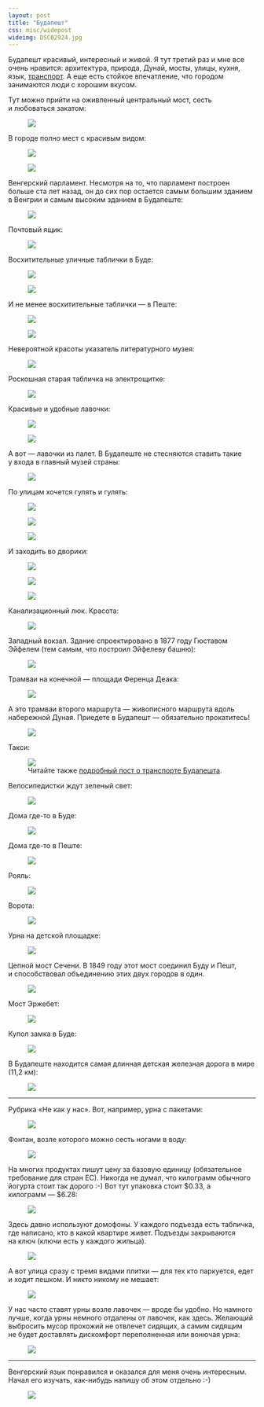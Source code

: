 ```yaml
---
layout: post
title: "Будапешт"
css: misc/widepost
wideimg: DSC02924.jpg
---
```


<p class="headline">Будапешт красивый, интересный и живой. Я тут третий раз и мне все очень нравится: архитектура, природа, Дунай, мосты, улицы, кухня, язык, <a href="/blog/transport-in-budapest">транспорт</a>. А еще есть стойкое впечатление, что городом занимаются люди с хорошим вкусом.</p>

<!-- more -->

Тут можно прийти на оживленный центральный мост, сесть и любоваться закатом:

<figure>
  <img src="/i/budapest/DSC02872.jpg">
</figure>

В городе полно мест с красивым видом:

<figure>
  <img src="/i/budapest/DSC02723.jpg">
</figure>

<figure>
  <img src="/i/budapest/DSC02698.jpg">
</figure>

Венгерский парламент. Несмотря на то, что парламент построен больше ста лет назад, он до сих пор остается самым большим зданием в Венгрии и самым высоким зданием в Будапеште:

<figure>
  <img src="/i/budapest/DSC02572.jpg">
</figure>

Почтовый ящик:

<figure>
  <img src="/i/budapest/DSC03484.jpg">
</figure>

Восхитительные уличные таблички в Буде:

<figure>
  <img src="/i/budapest/DSC02843.jpg">
</figure>

<figure>
  <img src="/i/budapest/DSC02846.jpg">
</figure>

И не менее восхитительные таблички — в Пеште:

<figure>
  <img src="/i/budapest/DSC02876.jpg">
</figure>

<figure>
  <img src="/i/budapest/DSC03464.jpg">
</figure>

Невероятной красоты указатель литературного музея:

<figure>
  <img src="/i/budapest/DSC03486.jpg">
</figure>

Роскошная старая табличка на электрощитке:

<figure>
  <img src="/i/budapest/DSC02182.jpg">
</figure>

Красивые и удобные лавочки:

<figure>
  <img src="/i/budapest/DSC02351.jpg">
</figure>

<figure>
  <img src="/i/budapest/DSC02569.jpg">
</figure>

А вот — лавочки из палет. В Будапеште не стесняются ставить такие у входа в главный музей страны:

<figure>
  <img src="/i/budapest/DSC02436.jpg">
</figure>

По улицам хочется гулять и гулять:

<figure>
  <img src="/i/budapest/DSC02845.jpg">
</figure>

<figure>
  <img src="/i/budapest/DSC02367.jpg">
</figure>

<figure>
  <img src="/i/budapest/DSC02425.jpg">
</figure>

И заходить во дворики:

<figure>
  <img src="/i/budapest/DSC03045.jpg">
</figure>

<figure>
  <img src="/i/budapest/DSC03048.jpg">
</figure>

<figure>
  <img src="/i/budapest/DSC02198.jpg">
</figure>

Канализационный люк. Красота:

<figure>
  <img src="/i/budapest/DSC03483.jpg">
</figure>

Западный вокзал. Здание спроектировано в 1877 году Гюставом Эйфелем (тем самым, что построил Эйфелеву башню):

<figure>
  <img src="/i/budapest/DSC02597.jpg">
</figure>

Трамваи на конечной — площади Ференца Деака:

<figure>
  <img src="/i/budapest/DSC02320.jpg">
</figure>

А это трамваи второго маршрута — живописного маршрута вдоль набережной Дуная. Приедете в Будапешт — обязательно прокатитесь! 

<figure>
  <img src="/i/budapest/DSC02582.jpg">
</figure>

Такси:

<figure>
  <img src="/i/budapest/DSC02204.jpg">
  <figcaption>Читайте также <a href="/blog/transport-in-budapest">подробный пост о транспорте Будапешта</a>.</figcaption>
</figure>

Велосипедистки ждут зеленый свет:

<figure>
  <img src="/i/budapest/DSC02286.jpg">
</figure>

Дома где-то в Буде:

<figure>
  <img src="/i/budapest/DSC02802.jpg">
</figure>

Дома где-то в Пеште:

<figure>
  <img src="/i/budapest/DSC02195.jpg">
</figure>

Рояль:

<figure>
  <img src="/i/budapest/DSC02357.jpg">
</figure>

Ворота:

<figure>
  <img src="/i/budapest/DSC02791.jpg">
</figure>

Урна на детской площадке:

<figure>
  <img src="/i/budapest/DSC02397.jpg">
</figure>

Цепной мост Сечени. В 1849 году этот мост соединил Буду и Пешт, и способствовал объединению этих двух городов в один.

<figure>
  <img src="/i/budapest/DSC02911.jpg">
</figure>

Мост Эржебет:

<figure>
  <img src="/i/budapest/DSC02856.jpg">
</figure>

Купол замка в Буде:

<figure>
  <img src="/i/budapest/DSC02834.jpg">
</figure>

В Будапеште находится самая длинная детская железная дорога в мире (11,2 км):

<figure>
  <img src="/i/budapest/DSC02987.jpg">
</figure>

---

Рубрика «Не как у нас». Вот, например, урна с пакетами:

<figure>
  <img src="/i/budapest/DSC02776.jpg">
</figure>

Фонтан, возле которого можно сесть ногами в воду:

<figure>
  <img src="/i/budapest/DSC03066.jpg">
</figure>

На многих продуктах пишут цену за базовую единицу (обязательное требование для стран ЕС). Никогда не думал, что килограмм обычного йогурта стоит так дорого :-) Вот тут упаковка стоит $0.33, а килограмм — $6.28:

<figure>
  <img src="/i/budapest/DSC03054.jpg">
</figure>

Здесь давно используют домофоны. У каждого подъезда есть табличка, где написано, кто в какой квартире живет. Подъезды закрываются на ключ (ключи есть у каждого жильца).

<figure>
  <img src="/i/budapest/DSC02211.jpg">
</figure>

А вот улица сразу с тремя видами плитки — для тех кто паркуется, едет и ходит пешком. И никто никому не мешает:

<figure>
  <img src="/i/budapest/DSC02173.jpg">
</figure>

У нас часто ставят урны возле лавочек — вроде бы удобно. Но намного лучше, когда урны немного отдалены от лавочек, как здесь. Желающий выбросить мусор прохожий не отвлечет сидящих, а самим сидящим не будет доставлять дискомфорт переполненная или вонючая урна:

<figure>
  <img src="/i/budapest/DSC02491.jpg">
</figure>

---

Венгерский язык понравился и оказался для меня очень интересным. Начал его изучать, как-нибудь напишу об этом отдельно :-)

<figure>
  <img src="/i/budapest/DSC02270.jpg">
</figure>